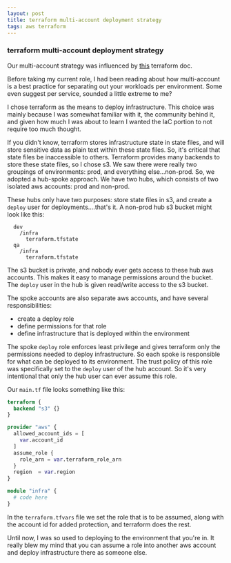```yaml
---
layout: post
title: terraform multi-account deployment strategy
tags: aws terraform
---
```

### terraform multi-account deployment strategy
Our multi-account strategy was influenced by [this](https://www.terraform.io/docs/language/settings/backends/s3.html#multi-account-aws-architecture) terraform doc.

Before taking my current role, I had been reading about how multi-account is a best practice for separating out your workloads per environment. Some even suggest per service, sounded a little extreme to me?

I chose terraform as the means to deploy infrastructure. This choice was mainly because I was somewhat familiar with it, the community behind it, and given how much I was about to learn I wanted the IaC portion to not require too much thought.

If you didn't know, terraform stores infrastructure state in state files, and will store sensitive data as plain text within these state files. So, it's critical that state files be inaccessible to others. Terraform provides many backends to store these state files, so I chose s3. We saw there were really two groupings of environments: prod, and everything else...non-prod. So, we adopted a hub-spoke approach. We have two hubs, which consists of two isolated aws accounts: prod and non-prod.

These hubs only have two purposes: store state files in s3, and create a `deploy` user for deployments....that's it. A non-prod hub s3 bucket might look like this:
```
  dev
    /infra
      terraform.tfstate
  qa
    /infra
      terraform.tfstate
```
The s3 bucket is private, and nobody ever gets access to these hub aws accounts. This makes it easy to manage permissions around the bucket. The `deploy` user in the hub is given read/write access to the s3 bucket.

The spoke accounts are also separate aws accounts, and have several responsibilities:
* create a deploy role
* define permissions for that role
* define infrastructure that is deployed within the environment

The spoke `deploy` role enforces least privilege and gives terraform only the permissions needed to deploy infrastructure. So each spoke is responsible for what can be deployed to its environment. The trust policy of this role was specifically set to the `deploy` user of the hub account. So it's very intentional that only the hub user can ever assume this role.

Our `main.tf` file looks something like this:
```terraform
terraform {
  backend "s3" {}
}

provider "aws" {
  allowed_account_ids = [
    var.account_id
  ]
  assume_role {
    role_arn = var.terraform_role_arn
  }
  region  = var.region
}

module "infra" {
  # code here
}
```

In the `terraform.tfvars` file we set the role that is to be assumed, along with the account id for added protection, and terraform does the rest.

Until now, I was so used to deploying to the environment that you're in. It really blew my mind that you can assume a role into another aws account and deploy infrastructure there as someone else.
